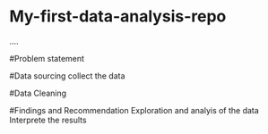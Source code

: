 # My-first-data-analysis-repo

....

#Problem statement


#Data sourcing
collect the data


#Data Cleaning

#Findings and Recommendation
Exploration and analyis of the data
Interprete the results
